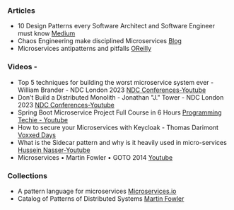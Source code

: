 
### Articles

- 10 Design Patterns every Software Architect and Software Engineer must know [Medium](https://ravindraelicherla.medium.com/10-design-patterns-every-software-architect-must-know-b33237bc01c2)
- Chaos Engineering make disciplined Microservices [Blog](https://javaonfly.blogspot.com/2021/05/chaos-engineering-make-disciplined.html)
- Microservices antipatterns and pitfalls [OReilly](https://www.oreilly.com/content/microservices-antipatterns-and-pitfalls/)

### Videos - 
- Top 5 techniques for building the worst microservice system ever - William Brander - NDC London 2023 [NDC Conferences-Youtube](https://youtu.be/88_LUw1Wwe4?si=YgIR6qiqynaOUGef)
- Don’t Build a Distributed Monolith - Jonathan "J." Tower - NDC London 2023 [NDC Conferences-Youtube](https://youtu.be/p2GlRToY5HI?si=5EnCfCxiXeGPIyIT)
- Spring Boot Microservice Project Full Course in 6 Hours [Programming Techie - Youtube](https://youtu.be/mPPhcU7oWDU?si=6uI4BJCb2lWbqHH6)
- How to secure your Microservices with Keycloak - Thomas Darimont [Voxxed Days](https://youtu.be/FyVHNJNriUQ?si=WNkHXdF0A7Uk7URo)
- What is the Sidecar pattern and why is it heavily used in micro-services [Hussein Nasser-Youtube](https://youtu.be/zcJWvhzkPsw?si=xievoNDd3Zx3rMPy)
- Microservices • Martin Fowler • GOTO 2014 [Youtube](https://youtu.be/wgdBVIX9ifA?si=yb06ztilC35rFMfA)


### Collections
- A pattern language for microservices [Microservices.io](https://microservices.io/patterns/)
- Catalog of Patterns of Distributed Systems [Martin Fowler](https://martinfowler.com/articles/patterns-of-distributed-systems/)